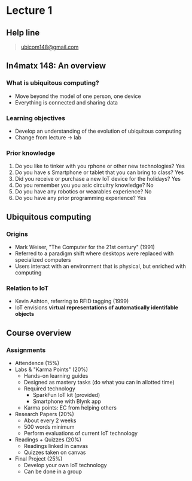# Lecture 1 

## Help line

> ubicom148@gmail.com

## In4matx 148: An overview

### What is ubiquitous computing?

- Move beyond the model of one person, one device
- Everything is connected and sharing data

### Learning objectives

- Develop an understanding of the evolution of ubiquitous computing
- Change from lecture -> lab

### Prior knowledge

1) Do you like to tinker with you rphone or other new technologies? Yes
2) Do you have s Smartphone or tablet that you can bring to class? Yes
3) Did you receive or purchase a new IoT device for the holidays? Yes
4) Do you remember you you asic circuitry knowledge? No
5) Do you have any robotics or wearables experience? No
6) Do you have any prior programming experience? Yes

## Ubiquitous computing

### Origins

- Mark Weiser, "The Computer for the 21st century" (1991)
- Referred to a paradigm shift where desktops were replaced with specialized computers
- Users interact with an environment that is physical, but enriched with computing

### Relation to IoT

- Kevin Ashton, referring to RFID tagging (1999)
- IoT envisions **virtual representations of automatically identifable objects** 

## Course overview

### Assignments

- Attendence (15%)
- Labs & "Karma Points" (20%)
    - Hands-on learning guides
    - Designed as mastery tasks (do what you can in allotted time)
    - Required technology
        - SparkFun IoT kit (provided)
        - Smartphone with Blynk app
    - Karma points: EC from helping others
- Research Papers (20%)
    - About every 2 weeks
    - 500 words minimum
    - Perform evaluations of current IoT technology
- Readings + Quizzes (20%)
    - Readings linked in canvas 
    - Quizzes taken on canvas
- Final Project (25%)
    - Develop your own IoT technology
    - Can be done in a group

